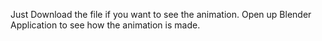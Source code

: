 Just Download the file if you want to see the animation. Open up Blender Application to see how the animation is made.
